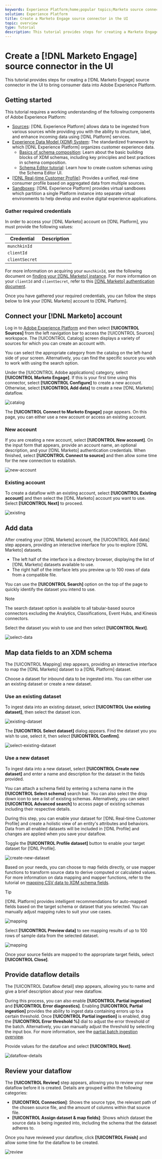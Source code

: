 ```yaml
---
keywords: Experience Platform;home;popular topics;Marketo source connector;Marketo connector;Marketo source;Marketo
solution: Experience Platform
title: Create a Marketo Engage source connector in the UI
topic: overview
type: Tutorial
description: This tutorial provides steps for creating a Marketo Engage source connector in the UI to bring B2B data into Adobe Experience Platform.
---
```


# Create a [!DNL Marketo Engage] source connector in the UI

This tutorial provides steps for creating a [!DNL Marketo Engage] source connector in the UI to bring consumer data into Adobe Experience Platform.

## Getting started

This tutorial requires a working understanding of the following components of Adobe Experience Platform:

* [Sources](../../../../home.md): [!DNL Experience Platform] allows data to be ingested from various sources while providing you with the ability to structure, label, and enhance incoming data using [!DNL Platform] services.
* [Experience Data Model (XDM) System](../../../../../xdm/home.md): The standardized framework by which [!DNL Experience Platform] organizes customer experience data.
  * [Basics of schema composition](../../../../../xdm/schema/composition.md): Learn about the basic building blocks of XDM schemas, including key principles and best practices in schema composition.
  * [Schema Editor tutorial](../../../../../xdm/tutorials/create-schema-ui.md): Learn how to create custom schemas using the Schema Editor UI.
* [[!DNL Real-time Customer Profile]](../../../../../profile/home.md): Provides a unified, real-time consumer profile based on aggregated data from multiple sources.
* [Sandboxes](../../../../../sandboxes/home.md): [!DNL Experience Platform] provides virtual sandboxes which partition a single Platform instance into separate virtual environments to help develop and evolve digital experience applications.

### Gather required credentials

In order to access your [!DNL Marketo] account on [!DNL Platform], you must provide the following values:

| Credential | Description |
| ---------- | ----------- |
| `munchkinId` |
| `clientId` |
| `clientSecret` |

For more information on acquiring your `munchkinId`, see the following document on [finding your [!DNL Marketo] instance](https://nation.marketo.com/t5/Knowledgebase/How-to-Find-Your-Munchkin-ID-for-a-Marketo-Instance/ta-p/248432). For more information on your `clientId` and `clientSecret`, refer to this [[!DNL Marketo] authentication document](https://developers.marketo.com/rest-api/authentication/).

Once you have gathered your required credentials, you can follow the steps below to link your [!DNL Marketo] account to [!DNL Platform].

## Connect your [!DNL Marketo] account

Log in to [Adobe Experience Platform](https://platform.adobe.com) and then select **[!UICONTROL Sources]** from the left navigation bar to access the [!UICONTROL Sources] workspace. The [!UICONTROL Catalog] screen displays a variety of sources for which you can create an account with.

You can select the appropriate category from the catalog on the left-hand side of your screen. Alternatively, you can find the specific source you wish to work with using the search option.

Under the [!UICONTROL Adobe applications] category, select **[!UICONTROL Marketo Engage]**. If this is your first time using this connector, select **[!UICONTROL Configure]** to create a new account. Otherwise, select **[!UICONTROL Add data]** to create a new [!DNL Marketo] dataflow.

![catalog](../../../../images/tutorials/create/marketo/catalog.png)

The **[!UICONTROL Connect to Marketo Engage]** page appears. On this page, you can either use a new account or access an existing account.

### New account

If you are creating a new account, select **[!UICONTROL New account]**. On the input form that appears, provide an account name, an optional description, and your [!DNL Marketo] authentication credentials. When finished, select **[!UICONTROL Connect to source]** and then allow some time for the new connection to establish.

![new-account](../../../../images/tutorials/create/marketo/new.png)

### Existing account

To create a dataflow with an existing account, select **[!UICONTROL Existing account]** and then select the [!DNL Marketo] account you want to use. Select **[!UICONTROL Next]** to proceed.

![existing](../../../../images/tutorials/create/marketo/existing.png)

## Add data

After creating your [!DNL Marketo] account, the [!UICONTROL Add data] step appears, providing an interactive interface for you to explore [!DNL Marketo] datasets.

* The left half of the interface is a directory browser, displaying the list of [!DNL Marketo] datasets available to use.
* The right half of the interface lets you preview up to 100 rows of data from a compatible file.

You can use the **[!UICONTROL Search]** option on the top of the page to quickly identify the dataset you intend to use.

>[!NOTE]
>
>The search dataset option is available to all tabular-based source connectors excluding the Analytics, Classifications, Event Hubs, and Kinesis connectors.

Select the dataset you wish to use and then select **[!UICONTROL Next]**.

![select-data](../../../../images/tutorials/create/marketo/select-data.png)

## Map data fields to an XDM schema

The [!UICONTROL Mapping] step appears, providing an interactive interface to map the [!DNL Marketo] dataset to a [!DNL Platform] dataset.

Choose a dataset for inbound data to be ingested into. You can either use an existing dataset or create a new dataset.

### Use an existing dataset

To ingest data into an existing dataset, select **[!UICONTROL Use existing dataset]**, then select the dataset icon.

![existing-dataset](../../../../images/tutorials/create/marketo/existing-dataset.png)

The **[!UICONTROL Select dataset]** dialog appears. Find the dataset you you wish to use, select it, then select **[!UICONTROL Confirm]**.

![select-existing-dataset](../../../../images/tutorials/create/marketo/select-dataset.png)

### Use a new dataset

To ingest data into a new dataset, select **[!UICONTROL Create new dataset]** and enter a name and description for the dataset in the fields provided.

You can attach a schema field by entering a schema name in the **[!UICONTROL Select schema]** search bar. You can also select the drop down icon to see a list of existing schemas. Alternatively, you can select **[!UICONTROL Advanced search]** to access page of existing schemas including their respective details.

During this step, you can enable your dataset for [!DNL Real-time Customer Profile] and create a holistic view of an entity's attributes and behaviors. Data from all enabled datasets will be included in [!DNL Profile] and changes are applied when you save your dataflow.

Toggle the **[!UICONTROL Profile dataset]** button to enable your target dataset for [!DNL Profile].

![create-new-dataset](../../../../images/tutorials/create/marketo/new-dataset.png)

Based on your needs, you can choose to map fields directly, or use mapper functions to transform source data to derive computed or calculated values. For more information on data mapping and mapper functions, refer to the tutorial on [mapping CSV data to XDM schema fields](../../../../../ingestion/tutorials/map-a-csv-file.md).

>[!TIP]
>
>[!DNL Platform] provides intelligent recommendations for auto-mapped fields based on the target schema or dataset that you selected. You can manually adjust mapping rules to suit your use cases.

![mapping](../../../../images/tutorials/create/marketo/mapping.png)

Select **[!UICONTROL Preview data]** to see mapping results of up to 100 rows of sample data from the selected dataset.

![mapping](../../../../images/tutorials/create/marketo/mapping-preview.png)

Once your source fields are mapped to the appropriate target fields, select **[!UICONTROL Close]**.

## Provide dataflow details

The [!UICONTROL Dataflow detail] step appears, allowing you to name and give a brief description about your new dataflow.

During this process, you can also enable **[!UICONTROL Partial ingestion]** and **[!UICONTROL Error diagnostics]**. Enabling **[!UICONTROL Partial ingestion]** provides the ability to ingest data containing errors up to a certain threshold. Once **[!UICONTROL Partial ingestion]** is enabled, drag the **[!UICONTROL Error threshold %]** dial to adjust the error threshold of the batch. Alternatively, you can manually adjust the threshold by selecting the input box. For more information, see the [partial batch ingestion overview](../../../../ingestion/batch-ingestion/partial.md).

Provide values for the dataflow and select **[!UICONTROL Next]**.

![dataflow-details](../../../../images/tutorials/create/marketo/dataflow-detail.png)

## Review your dataflow

The **[!UICONTROL Review]** step appears, allowing you to review your new dataflow before it is created. Details are grouped within the following categories:

* **[!UICONTROL Connection]**: Shows the source type, the relevant path of the chosen source file, and the amount of columns within that source file.
* **[!UICONTROL Assign dataset & map fields]**: Shows which dataset the source data is being ingested into, including the schema that the dataset adheres to.

Once you have reviewed your dataflow, click **[!UICONTROL Finish]** and allow some time for the dataflow to be created.

![review](../../../../images/tutorials/create/marketo/review.png)